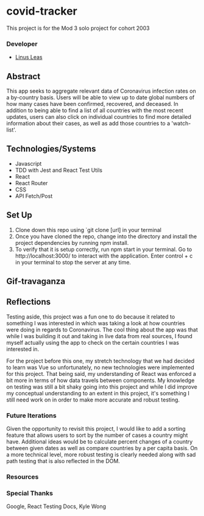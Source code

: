 # covid-tracker
This project is for the Mod 3 solo project for cohort 2003

### Developer
* [Linus Leas](https://github.com/Leasw144)

## Abstract
This app seeks to aggregate relevant data of Coronavirus infection rates on a by-country basis. Users will be able to view up to date global numbers of how many cases have been confirmed, recovered, and deceased. In addition to being able to find a list of all countries with the most recent updates, users can also click on individual countries to find more detailed information about their cases, as well as add those countries to a 'watch-list'.

## Technologies/Systems
* Javascript
* TDD with Jest and React Test Utils
* React 
* React Router
* CSS
* API Fetch/Post

## Set Up

1. Clone down this repo using `git clone [url] in your terminal
7. Once you have cloned the repo, change into the directory and install the project dependencies by running npm install.
8. To verify that it is setup correctly, run npm start in your terminal. Go to http://localhost:3000/ to interact with the application. Enter control + c in your terminal to stop the server at any time.

## Gif-travaganza


## Reflections
Testing aside, this project was a fun one to do because it related to something I was interested in which was taking a look at how countries were doing in regards to Coronavirus. The cool thing about the app was that while I was building it out and taking in live data from real sources, I found myself actually using the app to check on the certain countries I was interested in. 

For the project before this one, my stretch technology that we had decided to learn was Vue so unfortunately, no new technologies were implemented for this project. That being said, my understanding of React was enforced a bit more in terms of how data travels between components. My knowledge on testing was still a bit shaky going into this project and while I did improve my conceptual understanding to an extent in this project, it's something I still need work on in order to make more accurate and robust testing. 

### Future Iterations
Given the opportunity to revisit this project, I would like to add a sorting feature that allows users to sort by the number of cases a country might have. Additional ideas would be to calculate percent changes of a country between given dates as well as compare countries by a per capita basis. On a more technical level, more robust testing is clearly needed along with sad path testing that is also reflected in the DOM. 
### Resources

### Special Thanks
Google, React Testing Docs, Kyle Wong
